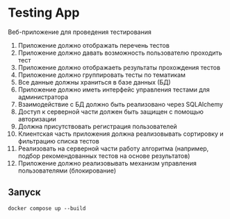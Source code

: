 # Testing App

Веб-приложение для проведения тестирования

1. Приложение должно отображать перечень тестов
2. Приложение должно давать возможность пользователю проходить тест
3. Приложение должно отображаеть результаты прохождения тестов
4. Приложение должно группировать тесты по тематикам
5. Все данные должны храниться в базе данных (БД)
6. Приложение должно иметь интерфейс управления тестами для администратора
7. Взаимодействие с БД должно быть реализовано через SQLAlchemy
9. Доступ к серверной части должен быть защищен с помощью авторизации
10. Должна присутствовать регистрация пользователей
11. Клиентская часть приложения должна реализовывать сортировку и фильтрацию списка тестов
12. Реализовать на серверной части работу алгоритма (например, подбор рекомендованных тестов на основе результатов)
13. Приложение должно реализовывать механизм управления пользователями (блокирование)

## Запуск
```
docker compose up --build
```
